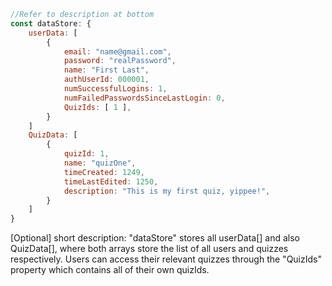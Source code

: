 ```javascript
//Refer to description at bottom
const dataStore: {
    userData: [
        {
            email: "name@gmail.com",
            password: "realPassword",
            name: "First Last",
            authUserId: 000001,
            numSuccessfulLogins: 1,
            numFailedPasswordsSinceLastLogin: 0,
            QuizIds: [ 1 ],
        }
    ]
    QuizData: [
        {
            quizId: 1,
            name: "quizOne",
            timeCreated: 1249,
            timeLastEdited: 1250,
            description: "This is my first quiz, yippee!",
        }
    ]
}
```

[Optional] short description: "dataStore" stores all userData[] and also
QuizData[], where both arrays store the list of all users and quizzes respectively.
Users can access their relevant quizzes through the "QuizIds" property which contains
all of their own quizIds.